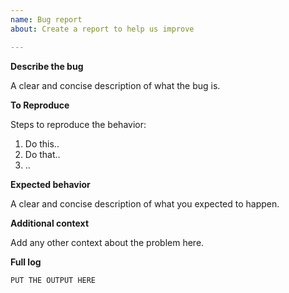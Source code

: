 ```yaml
---
name: Bug report
about: Create a report to help us improve

---
```


**Describe the bug**

A clear and concise description of what the bug is.

**To Reproduce**

Steps to reproduce the behavior:
1. Do this..
2. Do that..
3. ..

**Expected behavior**

A clear and concise description of what you expected to happen.

**Additional context**

Add any other context about the problem here.

**Full log**

<!--- Put here the FULL LOG after you run the ./ralgo script below -->

```
PUT THE OUTPUT HERE
```
